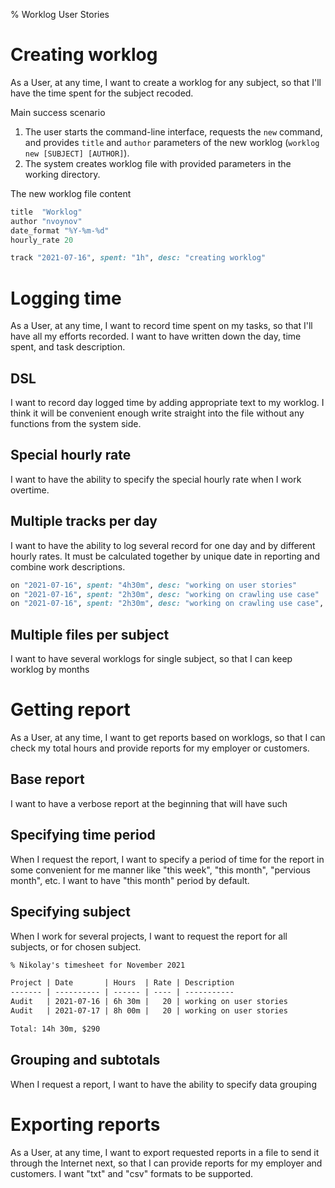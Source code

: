 % Worklog User Stories

# Creating worklog

As a User, at any time, I want to create a worklog for any subject, so that I'll have the time spent for the subject recoded.

Main success scenario

1. The user starts the command-line interface, requests the `new` command, and provides `title` and `author` parameters of the new worklog (`worklog new [SUBJECT] [AUTHOR]`).
2. The system creates worklog file with provided parameters in the working directory.

The new worklog file content

```ruby
title  "Worklog"
author "nvoynov"
date_format "%Y-%m-%d"
hourly_rate 20

track "2021-07-16", spent: "1h", desc: "creating worklog"
```

# Logging time

As a User, at any time, I want to record time spent on my tasks, so that I'll have all my efforts recorded. I want to have written down the day, time spent, and task description.

## DSL

I want to record day logged time by adding appropriate text to my worklog. I think it will be convenient enough write straight into the file without any functions from the system side.

## Special hourly rate

I want to have the ability to specify the special hourly rate when I work overtime.

## Multiple tracks per day

I want to have the ability to log several record for one day and by different hourly rates. It must be calculated together by unique date in reporting and combine work descriptions.

```ruby
on "2021-07-16", spent: "4h30m", desc: "working on user stories"
on "2021-07-16", spent: "2h30m", desc: "working on crawling use case"
on "2021-07-16", spent: "2h30m", desc: "working on crawling use case", special_rate: 30
```

## Multiple files per subject

I want to have several worklogs for single subject, so that I can keep worklog by months

# Getting report

As a User, at any time, I want to get reports based on worklogs, so that I can check my total hours and provide reports for my employer or customers.

## Base report

I want to have a verbose report at the beginning that will have such

## Specifying time period

When I request the report, I want to specify a period of time for the report in some convenient for me manner like "this week", "this month", "pervious month", etc. I want to have "this month" period by default.

## Specifying subject

When I work for several projects, I want to request the report for all subjects, or for chosen subject.

```markdown
% Nikolay's timesheet for November 2021

Project | Date       | Hours  | Rate | Description
------- | ---------- | ------ | ---- | -----------
Audit   | 2021-07-16 | 6h 30m |   20 | working on user stories
Audit   | 2021-07-17 | 8h 00m |   20 | working on user stories

Total: 14h 30m, $290
```

## Grouping and subtotals

When I request a report, I want to have the ability to specify data grouping

# Exporting reports

As a User, at any time, I want to export requested reports in a file to send it through the Internet next, so that I can provide reports for my employer and customers. I want "txt" and "csv" formats to be supported.
